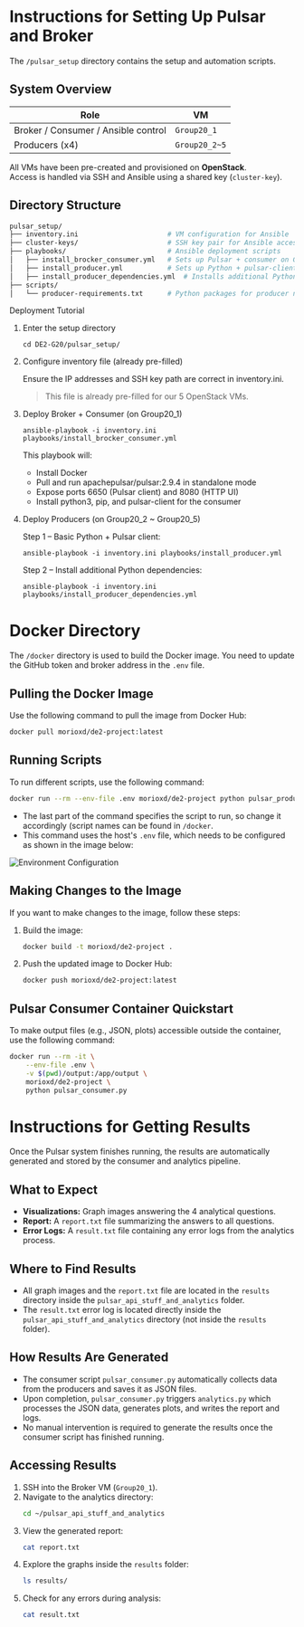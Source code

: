 # Instructions for Setting Up Pulsar and Broker

The `/pulsar_setup` directory contains the setup and automation scripts.

## System Overview

| Role                      | VM             |
|---------------------------|----------------|
| Broker / Consumer / Ansible control | `Group20_1`   | |
| Producers (x4)            | `Group20_2~5`  | Execute producer scripts (each responsible for one query) |

All VMs have been pre-created and provisioned on **OpenStack**.  
Access is handled via SSH and Ansible using a shared key (`cluster-key`).


## Directory Structure

```bash
pulsar_setup/
├── inventory.ini                      # VM configuration for Ansible
├── cluster-keys/                      # SSH key pair for Ansible access (private)
├── playbooks/                         # Ansible deployment scripts
│   ├── install_brocker_consumer.yml   # Sets up Pulsar + consumer on Group20_1
│   ├── install_producer.yml           # Sets up Python + pulsar-client on producers
│   ├── install_producer_dependencies.yml  # Installs additional Python dependencies
├── scripts/
│   └── producer-requirements.txt      # Python packages for producer nodes
```


Deployment Tutorial

1. Enter the setup directory
    ```
    cd DE2-G20/pulsar_setup/
    ```

2. Configure inventory file (already pre-filled)

    Ensure the IP addresses and SSH key path are correct in inventory.ini.

    > This file is already pre-filled for our 5 OpenStack VMs.

3. Deploy Broker + Consumer (on Group20_1)

    ```
    ansible-playbook -i inventory.ini playbooks/install_brocker_consumer.yml
    ```

    This playbook will:
    - Install Docker
    - Pull and run apachepulsar/pulsar:2.9.4 in standalone mode
    - Expose ports 6650 (Pulsar client) and 8080 (HTTP UI)
    - Install python3, pip, and pulsar-client for the consumer

4. Deploy Producers (on Group20_2 ~ Group20_5)

    Step 1 – Basic Python + Pulsar client:
    ```
    ansible-playbook -i inventory.ini playbooks/install_producer.yml
    ```
    Step 2 – Install additional Python dependencies:
    ```
    ansible-playbook -i inventory.ini playbooks/install_producer_dependencies.yml
    ```

# Docker Directory
The `/docker` directory is used to build the Docker image. You need to update the GitHub token and broker address in the `.env` file.

## Pulling the Docker Image
Use the following command to pull the image from Docker Hub:

```bash
docker pull morioxd/de2-project:latest
```

## Running Scripts
To run different scripts, use the following command:

```bash
docker run --rm --env-file .env morioxd/de2-project python pulsar_producer_commit.py
```

- The last part of the command specifies the script to run, so change it accordingly (script names can be found in `/docker`.
- This command uses the host's `.env` file, which needs to be configured as shown in the image below:

![Environment Configuration](https://github.com/user-attachments/assets/0bce54ae-5b1a-4042-b264-0c000eaee707)

## Making Changes to the Image
If you want to make changes to the image, follow these steps:

1. Build the image:
    ```bash
    docker build -t morioxd/de2-project .
    ```

2. Push the updated image to Docker Hub:
    ```bash
    docker push morioxd/de2-project:latest
    ```
## Pulsar Consumer Container Quickstart

To make output files (e.g., JSON, plots) accessible outside the container, use the following command:

```bash
docker run --rm -it \
    --env-file .env \
    -v $(pwd)/output:/app/output \
    morioxd/de2-project \
    python pulsar_consumer.py
```


# Instructions for Getting Results

Once the Pulsar system finishes running, the results are automatically generated and stored by the consumer and analytics pipeline.

## What to Expect

- **Visualizations:** Graph images answering the 4 analytical questions.
- **Report:** A `report.txt` file summarizing the answers to all questions.
- **Error Logs:** A `result.txt` file containing any error logs from the analytics process.

## Where to Find Results

- All graph images and the `report.txt` file are located in the `results` directory inside the `pulsar_api_stuff_and_analytics` folder.
- The `result.txt` error log is located directly inside the `pulsar_api_stuff_and_analytics` directory (not inside the `results` folder).

## How Results Are Generated

- The consumer script `pulsar_consumer.py` automatically collects data from the producers and saves it as JSON files.
- Upon completion, `pulsar_consumer.py` triggers `analytics.py` which processes the JSON data, generates plots, and writes the report and logs.
- No manual intervention is required to generate the results once the consumer script has finished running.

## Accessing Results

1. SSH into the Broker VM (`Group20_1`).
2. Navigate to the analytics directory:
    ```bash
    cd ~/pulsar_api_stuff_and_analytics
    ```
3. View the generated report:
    ```bash
    cat report.txt
    ```
4. Explore the graphs inside the `results` folder:
    ```bash
    ls results/
    ```
5. Check for any errors during analysis:
    ```bash
    cat result.txt
    ```

